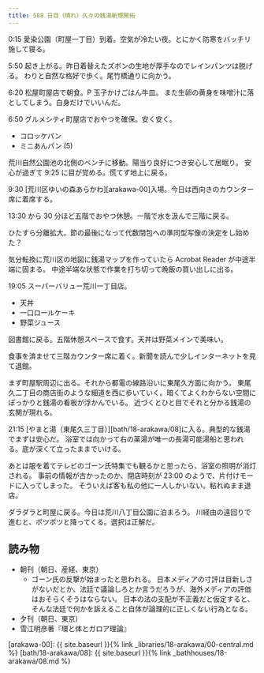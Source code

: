 ```yaml
---
title: 588 日目（晴れ）久々の銭湯新規開拓
---
```


0:15 愛染公園（町屋一丁目）到着。空気が冷たい夜。とにかく防寒をバッチリ施して寝る。

5:50 起き上がる。昨日着替えたズボンの生地が厚手なのでレインパンツは脱げる。
わりと自然な格好で歩く。尾竹橋通りに向かう。

6:20 松屋町屋店で朝食。P 玉子かけごはん牛皿。
また生卵の黄身を味噌汁に落としてしまう。白身だけでいいんだ。

6:50 グルメシティ町屋店でおやつを確保。安く安く。

* コロッケパン
* ミニあんパン (5)

荒川自然公園池の北側のベンチに移動。陽当り良好につき安心して居眠り。
安心が過ぎて 9:25 に目が覚める。慌てず地上に戻る。

9:30 [荒川区ゆいの森あらかわ][arakawa-00]入場。今日は西向きのカウンター席に着席する。

13:30 から 30 分ほど五階でおやつ休憩。一階で水を汲んで三階に戻る。

ひたすら分離拡大。節の最後になって代数閉包への準同型写像の決定をし始めた？

気分転換に荒川区の地図に銭湯マップを作っていたら Acrobat Reader が中途半端に固まる。
中途半端な状態で作業を打ち切って晩飯の買い出しに出る。

19:05 スーパーバリュー荒川一丁目店。

* 天丼
* 一口ロールケーキ
* 野菜ジュース

図書館に戻る。五階休憩スペースで食す。天丼は野菜メインで美味い。

食事を済ませて三階カウンター席に着く。新聞を読んで少しインターネットを見て退館。

まず町屋駅周辺に出る。それから都電の線路沿いに東尾久方面に向かう。
東尾久二丁目の商店街のような細道を西に歩いていく。暗くてよくわからない空間にぽっかりと銭湯の看板が浮かんでいる。
近づくとひと目でそれと分かる銭湯の玄関が現れる。

21:15 [やまと湯（東尾久三丁目）][bath/18-arakawa/08]に入る。典型的な銭湯でまずは安心だ。
浴室では向かって右の薬湯が唯一の長湯可能湯船と思われる。底が深くて立ったままでいける。

あとは服を着てテレビのゴーン氏特集でも観るかと思ったら、浴室の照明が消灯される。
事前の情報が古かったのか、閉店時刻が 23:00 のようで、片付けモードに入ってしまった。
そういえば客も私の他に一人しかいない。粘れぬまま退店。

ダラダラと町屋に戻る。今日は荒川八丁目公園に泊まろう。
川経由の遠回りで進むと、ポツポツと降ってくる。選択は正解だ。

## 読み物

* 朝刊（朝日、産経、東京）
  * ゴーン氏の反撃が始まったと思われる。
    日本メディアの寸評は目新しさがないだとか、法廷で議論しろとか言うだろうが、海外メディアの評価はおそらくそうはならない。
    日本の法の支配が不正義だと仮定すると、そんな法廷で何かを訴えること自体が論理的に正しくない行為となる。
* 夕刊（朝日、東京）
* 雪江明彦著『環と体とガロア理論』

[arakawa-00]: {{ site.baseurl }}{% link _libraries/18-arakawa/00-central.md %}
[bath/18-arakawa/08]: {{ site.baseurl }}{% link _bathhouses/18-arakawa/08.md %}
